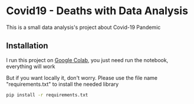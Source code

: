 # Covid19 - Deaths with Data Analysis

This is a small data analysis's project about Covid-19 Pandemic

## Installation 

I run this project on [Google Colab](https://colab.google/), you just need run the notebook, everything will work

But if you want locally  it, don't worry. Please use the file name "requirements.txt" to install the needed library

```bash
pip install -r requirements.txt
```

